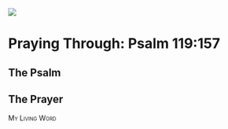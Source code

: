 <img class="intro-right" src="/images/art-paris-psalter.jpg">

<style>
  li {list-style-type: none;}
  p + ul {
    margin-top: -18px;
}
</style>

# Praying Through: Psalm 119:157

## The Psalm

## The Prayer

<div style="font-variant: small-caps;">
My Living Word
</div>
